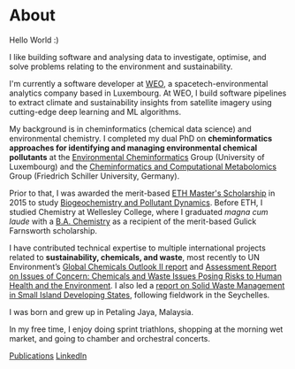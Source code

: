 # About

Hello World :)

I like building software and analysing data to investigate, optimise, and solve problems relating to the environment and sustainability.

I'm currently a software developer at [WEO](https://www.weo-water.com/), a spacetech-environmental analytics company based in Luxembourg. At WEO, I build software pipelines to extract climate and sustainability insights from satellite imagery using cutting-edge deep learning and ML algorithms.

My background is in cheminformatics (chemical data science) and environmental chemistry. I completed my dual PhD on **cheminformatics approaches for identifying and managing environmental chemical pollutants** at the [Environmental Cheminformatics](https://wwwen.uni.lu/lcsb/research/environmental_cheminformatics/research_projects) Group (University of Luxembourg) and the [Cheminformatics and Computational Metabolomics](https://cheminf.uni-jena.de/alumni/adelene-lai/) Group (Friedrich Schiller University, Germany). 

Prior to that, I was awarded the merit-based [ETH Master's Scholarship](https://ethz.ch/students/en/studies/financial/scholarships/excellencescholarship.html) in 2015 to study [Biogeochemistry and Pollutant Dynamics](https://ibp.ethz.ch/). Before ETH, I studied Chemistry at Wellesley College, where I graduated *magna cum laude* with a [B.A. Chemistry](https://www.wellesley.edu/chemistry) as a recipient of the merit-based Gulick Farnsworth scholarship.

I have contributed technical expertise to multiple international projects related to **sustainability, chemicals, and waste**, most recently to UN Environment’s [Global Chemicals Outlook II report](https://www.unep.org/resources/report/global-chemicals-outlook-ii-legacies-innovative-solutions) and [Assessment Report on Issues of Concern: Chemicals and Waste Issues Posing Risks to Human Health and the Environment](https://wedocs.unep.org/bitstream/handle/20.500.11822/33807/ARIC.pdf?sequence=1&isAllowed=y). I also led a [report on Solid Waste Management in Small Island Developing States](https://tdlab.usys.ethz.ch/teaching/tdcs/former/cs2016.html), following fieldwork in the Seychelles.

I was born and grew up in Petaling Jaya, Malaysia. 

In my free time, I enjoy doing sprint triathlons, shopping at the morning wet market, and going to chamber and orchestral concerts.


[Publications](https://scholar.google.com/citations?user=qofOnu8AAAAJ&hl=en)
[LinkedIn](https://www.linkedin.com/in/adelenelai/)

